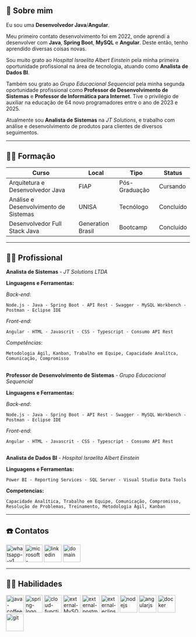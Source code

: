 
## 🚀 Sobre mim
Eu sou uma **Desenvolvedor Java**/**Angular**. 

Meu primeiro contato desenvolvimento foi em 2022, onde aprendi a desenvolver com **Java**, **Spring Boot**, **MySQL** e **Angular**. Deste então, tenho aprendido diversas coisas novas.

Sou muito grato ao *Hospital Israelita Albert Einstein* pela minha primeira oportunidade profissional na área de tecnologia, atuando como **Analista de Dados BI**.

Também sou grato ao *Grupo Educacional Sequencial* pela minha segunda oportunidade profissional como **Professor de Desenvolvimento de Sistemas** e **Professor de Informática para Internet**. Tive o privilégio de auxiliar na educação de 64 novo programadores entre o ano de 2023 e 2025.

Atualmente sou **Analista de Sistemas** na *JT Solutions*, e trabalho com análise e desenvolvimento de produtos para clientes de diversos seguimentos.

---

## 👨‍🎓 Formação
| Curso  | Local | Tipo | Status |
| ------------- | ------------- | ------------- | -------------| 
| Arquitetura e Desenvolvedor Java  | FIAP | Pós-Graduação |Cursando |
| Análise e Desenvolvimento de Sistemas  | UNISA | Tecnólogo | Concluído |
| Desenvolvedor Full Stack Java | Generation Brasil | Bootcamp | Concluído |

---

## 👨‍💻 Profissional

**Analista de Sistemas** - _JT Solutions LTDA_

**Linguagens e Ferramentas:**

_Back-end_:

    Node.js - Java - Spring Boot - API Rest - Swagger - MySQL Workbench - Postman - Eclipse IDE   

_Front-end_:

    Angular - HTML - Javascrit - CSS - Typescript - Consumo API Rest

_Competências_:
```
Metodologia Ágil, Kanban, Trabalho em Equipe, Capacidade Analítca, Comunicação, Compromisso 
```

##

**Professor de Desenvolvimento de Sistemas** - _Grupo Educacional Sequencial_ 

**Linguagens e Ferramentas:**

_Back-end_:

    Node.js - Java - Spring Boot - API Rest - Swagger - MySQL Workbench - Postman - Eclipse IDE   

_Front-end_:

    Angular - HTML - Javascrit - CSS - Typescript - Consumo API Rest

##

**Analista de Dados BI** - _Hospital Israelita Albert Einstein_

**Linguagens e Ferramentas:**

    Power BI - Reporting Services - SQL Server - Visual Studio Data Tools

**Competencias:** 

    Capacidade Analítica, Trabalho em Equipe, Comunicação, Compromisso, Resolução de Problemas, Treinamento, Metodologia Ágil, Kanban

---

## ☎️ Contatos

[<img width="48" height="48" src="https://img.icons8.com/color/48/whatsapp--v1.png" alt="whatsapp--v1"/>](https://wa.me/+5511956396531) [<img width="48" height="48" src="https://img.icons8.com/color/48/microsoft-outlook-2019--v2.png" alt="microsoft-outlook-2019--v2"/>](mailto:lucash.96@hotmail.com) [<img width="48" height="48" src="https://img.icons8.com/color/48/linkedin.png" alt="linkedin"/>](https://www.linkedin.com/in/lucas-amaro-5711611ab/) [<img width="48" height="48" src="https://img.icons8.com/plasticine/100/domain.png" alt="domain"/>](https://lucasherculanoamaro.github.io/)

---

## 	🤹‍♂️ Habilidades

<div>
<img width="48" height="48" src="https://img.icons8.com/color/48/java-coffee-cup-logo--v1.png" alt="java-coffee-cup-logo--v1"/>

<img width="48" height="48" src="https://img.icons8.com/color/48/spring-logo.png" alt="spring-logo"/>

<img width="48" height="48" src="https://img.icons8.com/color/48/cloud-function.png" alt="cloud-function"/>

<img width="48" height="48" src="https://img.icons8.com/external-those-icons-flat-those-icons/48/external-MySQL-programming-and-development-those-icons-flat-those-icons.png" alt="external-MySQL-programming-and-development-those-icons-flat-those-icons"/>

<img width="48" height="48" src="https://img.icons8.com/external-tal-revivo-shadow-tal-revivo/48/external-postman-is-the-only-complete-api-development-environment-logo-shadow-tal-revivo.png" alt="external-postman-is-the-only-complete-api-development-environment-logo-shadow-tal-revivo"/>

<img width="48" height="48" src="https://img.icons8.com/external-tal-revivo-color-tal-revivo/48/external-eclipse-an-integrated-development-environment-used-in-computer-programming-logo-color-tal-revivo.png" alt="external-eclipse-an-integrated-development-environment-used-in-computer-programming-logo-color-tal-revivo"/>

<img width="48" height="48" src="https://img.icons8.com/color/48/nodejs.png" alt="nodejs"/>

<img width="48" height="48" src="https://img.icons8.com/color/48/angularjs.png" alt="angularjs"/>

<img width="48" height="48" src="https://img.icons8.com/fluency/48/docker.png" alt="docker"/>

<img width="48" height="48" src="https://img.icons8.com/color/48/git.png" alt="git"/>

</div>
